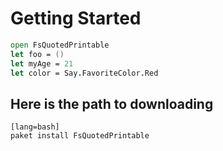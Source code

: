 # Getting Started

```fsharp
open FsQuotedPrintable
let foo = ()
let myAge = 21
let color = Say.FavoriteColor.Red
```

## Here is the path to downloading

    [lang=bash]
    paket install FsQuotedPrintable


